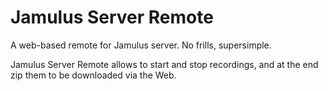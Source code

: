 # Jamulus Server Remote
A web-based remote for Jamulus server. No frills, supersimple.

Jamulus Server Remote allows to start and stop recordings, and at the end zip them to be downloaded via the Web. 


